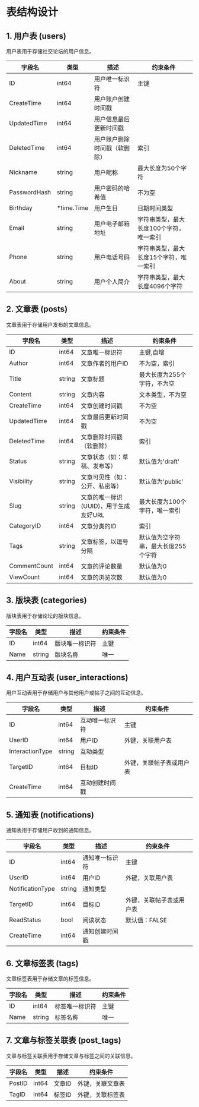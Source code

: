 # 表结构设计

## 1. 用户表 (users)

用户表用于存储社交论坛的用户信息。

| 字段名          | 类型         | 描述             | 约束条件                  |
|--------------|------------|----------------|-----------------------|
| ID           | int64      | 用户唯一标识符        | 主键                    |
| CreateTime   | int64      | 用户账户创建时间戳      |                       |
| UpdatedTime  | int64      | 用户信息最后更新时间戳    |                       |
| DeletedTime  | int64      | 用户账户删除时间戳（软删除） | 索引                    |
| Nickname     | string     | 用户昵称           | 最大长度为50个字符            |
| PasswordHash | string     | 用户密码的哈希值       | 不为空                   |
| Birthday     | *time.Time | 用户生日           | 日期时间类型                |
| Email        | string     | 用户电子邮箱地址       | 字符串类型，最大长度100个字符，唯一索引 |
| Phone        | string     | 用户电话号码         | 字符串类型，最大长度15个字符，唯一索引  |
| About        | string     | 用户个人简介         | 字符串类型，最大长度4096个字符     |

## 2. 文章表 (posts)

文章表用于存储用户发布的文章信息。

| 字段名          | 类型     | 描述                      | 约束条件                |
|--------------|--------|-------------------------|---------------------|
| ID           | int64  | 文章唯一标识符                 | 主键,自增               |
| Author       | int64  | 文章作者的用户ID               | 不为空，索引              |
| Title        | string | 文章标题                    | 最大长度为255个字符，不为空     |
| Content      | string | 文章内容                    | 文本类型，不为空            |
| CreateTime   | int64  | 文章创建时间戳                 | 不为空                 |
| UpdatedTime  | int64  | 文章最后更新时间戳               | 不为空                 |
| DeletedTime  | int64  | 文章删除时间戳（软删除）            | 索引                  |
| Status       | string | 文章状态（如：草稿、发布等）          | 默认值为'draft'         |
| Visibility   | string | 文章可见性（如：公开、私密等）         | 默认值为'public'        |
| Slug         | string | 文章的唯一标识(UUID)，用于生成友好URL | 最大长度为100个字符，唯一索引    |
| CategoryID   | int64  | 文章分类的ID                 | 索引                  |
| Tags         | string | 文章标签，以逗号分隔              | 默认值为空字符串，最大长度255个字符 |
| CommentCount | int64  | 文章的评论数量                 | 默认值为0               |
| ViewCount    | int64  | 文章的浏览次数                 | 默认值为0               |


## 3. 版块表 (categories)

版块表用于存储论坛的版块信息。

| 字段名  | 类型     | 描述      | 约束条件 |
|------|--------|---------|------|
| ID   | int64  | 版块唯一标识符 | 主键   |
| Name | string | 版块名称    | 唯一   |

## 4. 用户互动表 (user_interactions)

用户互动表用于存储用户与其他用户或帖子之间的互动信息。

| 字段名             | 类型     | 描述      | 约束条件         |
|-----------------|--------|---------|--------------|
| ID              | int64  | 互动唯一标识符 | 主键           |
| UserID          | int64  | 用户ID    | 外键，关联用户表     |
| InteractionType | string | 互动类型    |              |
| TargetID        | int64  | 目标ID    | 外键，关联帖子表或用户表 |
| CreateTime      | int64  | 互动创建时间戳 |              |

## 5. 通知表 (notifications)

通知表用于存储用户收到的通知信息。

| 字段名              | 类型     | 描述      | 约束条件         |
|------------------|--------|---------|--------------|
| ID               | int64  | 通知唯一标识符 | 主键           |
| UserID           | int64  | 用户ID    | 外键，关联用户表     |
| NotificationType | string | 通知类型    |              |
| TargetID         | int64  | 目标ID    | 外键，关联帖子表或用户表 |
| ReadStatus       | bool   | 阅读状态    | 默认值：FALSE    |
| CreateTime       | int64  | 通知创建时间戳 |              |

## 6. 文章标签表 (tags)

文章标签表用于存储文章的标签信息。

| 字段名  | 类型     | 描述      | 约束条件 |
|------|--------|---------|------|
| ID   | int64  | 标签唯一标识符 | 主键   |
| Name | string | 标签名称    | 唯一   |

## 7. 文章与标签关联表 (post_tags)

文章与标签关联表用于存储文章与标签之间的关联信息。

| 字段名    | 类型    | 描述   | 约束条件     |
|--------|-------|------|----------|
| PostID | int64 | 文章ID | 外键，关联文章表 |
| TagID  | int64 | 标签ID | 外键，关联标签表 |
